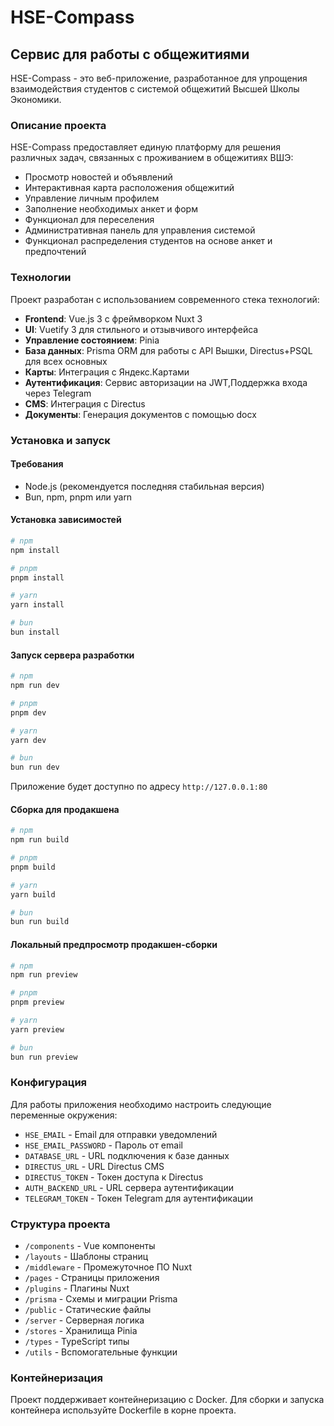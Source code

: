 # HSE-Compass

## Сервис для работы с общежитиями

HSE-Compass - это веб-приложение, разработанное для упрощения взаимодействия студентов с системой общежитий Высшей Школы Экономики.

### Описание проекта

HSE-Compass предоставляет единую платформу для решения различных задач, связанных с проживанием в общежитиях ВШЭ:
- Просмотр новостей и объявлений
- Интерактивная карта расположения общежитий
- Управление личным профилем
- Заполнение необходимых анкет и форм
- Функционал для переселения
- Административная панель для управления системой
- Функционал распределения студентов на основе анкет и предпочтений

### Технологии

Проект разработан с использованием современного стека технологий:
- **Frontend**: Vue.js 3 с фреймворком Nuxt 3
- **UI**: Vuetify 3 для стильного и отзывчивого интерфейса
- **Управление состоянием**: Pinia
- **База данных**: Prisma ORM для работы с API Вышки, Directus+PSQL для всех основных
- **Карты**: Интеграция с Яндекс.Картами
- **Аутентификация**: Сервис авторизации на JWT,Поддержка входа через Telegram
- **CMS**: Интеграция с Directus
- **Документы**: Генерация документов с помощью docx

### Установка и запуск

#### Требования
- Node.js (рекомендуется последняя стабильная версия)
- Bun, npm, pnpm или yarn

#### Установка зависимостей

```bash
# npm
npm install

# pnpm
pnpm install

# yarn
yarn install

# bun
bun install
```

#### Запуск сервера разработки

```bash
# npm
npm run dev

# pnpm
pnpm dev

# yarn
yarn dev

# bun
bun run dev
```

Приложение будет доступно по адресу `http://127.0.0.1:80`

#### Сборка для продакшена

```bash
# npm
npm run build

# pnpm
pnpm build

# yarn
yarn build

# bun
bun run build
```

#### Локальный предпросмотр продакшен-сборки

```bash
# npm
npm run preview

# pnpm
pnpm preview

# yarn
yarn preview

# bun
bun run preview
```

### Конфигурация

Для работы приложения необходимо настроить следующие переменные окружения:
- `HSE_EMAIL` - Email для отправки уведомлений
- `HSE_EMAIL_PASSWORD` - Пароль от email
- `DATABASE_URL` - URL подключения к базе данных
- `DIRECTUS_URL` - URL Directus CMS
- `DIRECTUS_TOKEN` - Токен доступа к Directus
- `AUTH_BACKEND_URL` - URL сервера аутентификации
- `TELEGRAM_TOKEN` - Токен Telegram для аутентификации

### Структура проекта

- `/components` - Vue компоненты
- `/layouts` - Шаблоны страниц
- `/middleware` - Промежуточное ПО Nuxt
- `/pages` - Страницы приложения
- `/plugins` - Плагины Nuxt
- `/prisma` - Схемы и миграции Prisma
- `/public` - Статические файлы
- `/server` - Серверная логика
- `/stores` - Хранилища Pinia
- `/types` - TypeScript типы
- `/utils` - Вспомогательные функции

### Контейнеризация

Проект поддерживает контейнеризацию с Docker. Для сборки и запуска контейнера используйте Dockerfile в корне проекта.
